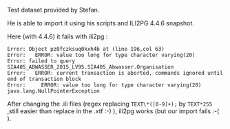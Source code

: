 Test dataset provided by Stefan.

He is able to import it using his scripts and ILI2PG 4.4.6 snapshot.

Here (with 4.4.6) it fails with ili2pg :
```
Error: Object pz0fczksuq0kxh4b at (line 196,col 63)
Error:   ERROR: value too long for type character varying(20)
Error: failed to query SIA405_ABWASSER_2015_LV95.SIA405_Abwasser.Organisation
Error:   ERROR: current transaction is aborted, commands ignored until end of transaction block
Error:     ERROR: value too long for type character varying(20)
java.lang.NullPointerException
```

After changing the .ili files (regex replacing `TEXT\*([0-9]+);` by `TEXT*255` ,still easier than replace in the .xtf :-) ), ili2pg works (but our import fails :-( ).
